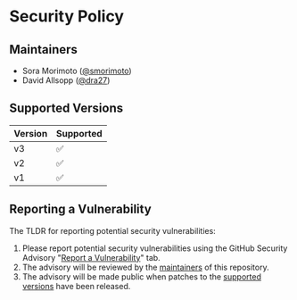# Security Policy

## Maintainers

- Sora Morimoto ([@smorimoto](https://github.com/smorimoto))
- David Allsopp ([@dra27](https://github.com/dra27))

## Supported Versions

| Version | Supported          |
| ------- | ------------------ |
| v3      | :white_check_mark: |
| v2      | :white_check_mark: |
| v1      | :white_check_mark: |

## Reporting a Vulnerability

The TLDR for reporting potential security vulnerabilities:

1. Please report potential security vulnerabilities using the GitHub Security
   Advisory
   "[Report a Vulnerability](https://github.com/ocaml/setup-ocaml/security/advisories/new)"
   tab.
2. The advisory will be reviewed by the [maintainers](#maintainers) of this
   repository.
3. The advisory will be made public when patches to the
   [supported versions](#supported-versions) have been released.
